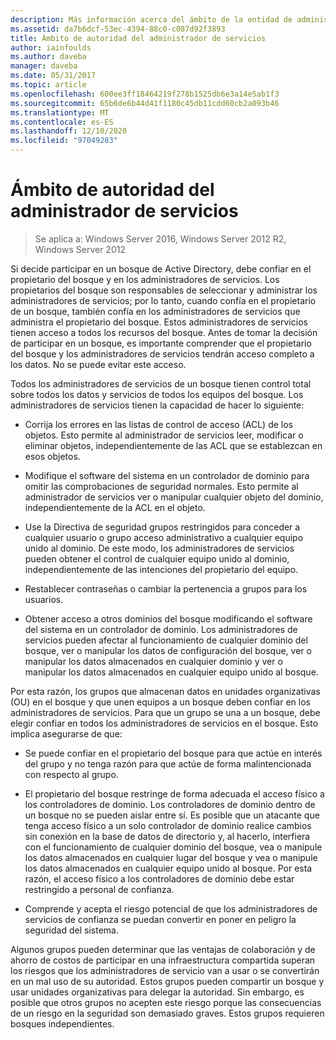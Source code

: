 ```yaml
---
description: Más información acerca del ámbito de la entidad de administración de servicios
ms.assetid: da7b6dcf-53ec-4394-88c0-c087d92f3893
title: Ámbito de autoridad del administrador de servicios
author: iainfoulds
ms.author: daveba
manager: daveba
ms.date: 05/31/2017
ms.topic: article
ms.openlocfilehash: 600ee3ff18464219f278b1525db6e3a14e5ab1f3
ms.sourcegitcommit: 65b6de6b44d41f1180c45db11cdd60cb2a093b46
ms.translationtype: MT
ms.contentlocale: es-ES
ms.lasthandoff: 12/10/2020
ms.locfileid: "97049283"
---
```

# <a name="service-administrator-scope-of-authority"></a>Ámbito de autoridad del administrador de servicios

>Se aplica a: Windows Server 2016, Windows Server 2012 R2, Windows Server 2012

Si decide participar en un bosque de Active Directory, debe confiar en el propietario del bosque y en los administradores de servicios. Los propietarios del bosque son responsables de seleccionar y administrar los administradores de servicios; por lo tanto, cuando confía en el propietario de un bosque, también confía en los administradores de servicios que administra el propietario del bosque. Estos administradores de servicios tienen acceso a todos los recursos del bosque. Antes de tomar la decisión de participar en un bosque, es importante comprender que el propietario del bosque y los administradores de servicios tendrán acceso completo a los datos. No se puede evitar este acceso.

Todos los administradores de servicios de un bosque tienen control total sobre todos los datos y servicios de todos los equipos del bosque. Los administradores de servicios tienen la capacidad de hacer lo siguiente:

-   Corrija los errores en las listas de control de acceso (ACL) de los objetos. Esto permite al administrador de servicios leer, modificar o eliminar objetos, independientemente de las ACL que se establezcan en esos objetos.

-   Modifique el software del sistema en un controlador de dominio para omitir las comprobaciones de seguridad normales. Esto permite al administrador de servicios ver o manipular cualquier objeto del dominio, independientemente de la ACL en el objeto.

-   Use la Directiva de seguridad grupos restringidos para conceder a cualquier usuario o grupo acceso administrativo a cualquier equipo unido al dominio. De este modo, los administradores de servicios pueden obtener el control de cualquier equipo unido al dominio, independientemente de las intenciones del propietario del equipo.

-   Restablecer contraseñas o cambiar la pertenencia a grupos para los usuarios.

-   Obtener acceso a otros dominios del bosque modificando el software del sistema en un controlador de dominio. Los administradores de servicios pueden afectar al funcionamiento de cualquier dominio del bosque, ver o manipular los datos de configuración del bosque, ver o manipular los datos almacenados en cualquier dominio y ver o manipular los datos almacenados en cualquier equipo unido al bosque.

Por esta razón, los grupos que almacenan datos en unidades organizativas (OU) en el bosque y que unen equipos a un bosque deben confiar en los administradores de servicios. Para que un grupo se una a un bosque, debe elegir confiar en todos los administradores de servicios en el bosque. Esto implica asegurarse de que:

-   Se puede confiar en el propietario del bosque para que actúe en interés del grupo y no tenga razón para que actúe de forma malintencionada con respecto al grupo.

-   El propietario del bosque restringe de forma adecuada el acceso físico a los controladores de dominio. Los controladores de dominio dentro de un bosque no se pueden aislar entre sí. Es posible que un atacante que tenga acceso físico a un solo controlador de dominio realice cambios sin conexión en la base de datos de directorio y, al hacerlo, interfiera con el funcionamiento de cualquier dominio del bosque, vea o manipule los datos almacenados en cualquier lugar del bosque y vea o manipule los datos almacenados en cualquier equipo unido al bosque. Por esta razón, el acceso físico a los controladores de dominio debe estar restringido a personal de confianza.

-   Comprende y acepta el riesgo potencial de que los administradores de servicios de confianza se puedan convertir en poner en peligro la seguridad del sistema.

Algunos grupos pueden determinar que las ventajas de colaboración y de ahorro de costos de participar en una infraestructura compartida superan los riesgos que los administradores de servicio van a usar o se convertirán en un mal uso de su autoridad. Estos grupos pueden compartir un bosque y usar unidades organizativas para delegar la autoridad. Sin embargo, es posible que otros grupos no acepten este riesgo porque las consecuencias de un riesgo en la seguridad son demasiado graves. Estos grupos requieren bosques independientes.



